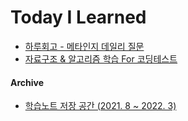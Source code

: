 # Today I Learned

- [하루회고 - 메타인지 데일리 질문](https://github.com/sangbeomheo/TIL/tree/main/DailyRetrospective)
- [자료구조 & 알고리즘 학습 For 코딩테스트](https://github.com/sangbeomheo/practice-coding-test)

#### Archive

- [학습노트 저장 공간 (2021. 8 ~ 2022. 3)](https://github.com/sangbeomheo/TIL/tree/main/Archive%202021.%208%20~%202022.%203)
